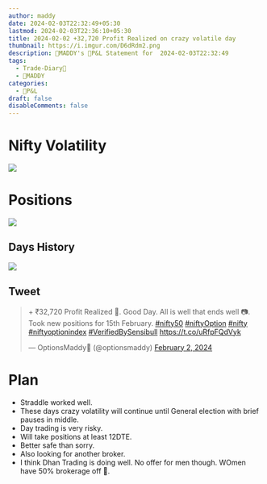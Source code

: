 ```yaml
---
author: maddy
date: 2024-02-03T22:32:49+05:30
lastmod: 2024-02-03T22:36:10+05:30
title: 2024-02-02 +32,720 Profit Realized on crazy volatile day
thumbnail: https://i.imgur.com/D6dRdm2.png
description: 🧔MADDY's 💸P&L Statement for  2024-02-03T22:32:49
tags:
  - Trade-Diary📗
  - 🧔MADDY
categories:
  - 💸P&L
draft: false
disableComments: false
---
```

# Nifty Volatility

![](https://i.imgur.com/FnlN4ie.png)

# Positions

![](https://i.imgur.com/YcrzOmK.png)

## Days History

![](https://i.imgur.com/42OU2Mu.png)

## Tweet
<blockquote class="twitter-tweet"><p lang="en" dir="ltr">+ ₹32,720 Profit Realized 🙂. Good Day. All is well that ends well 📷. Took new positions for 15th February. <a href="https://twitter.com/hashtag/nifty50?src=hash&amp;ref_src=twsrc%5Etfw">#nifty50</a> <a href="https://twitter.com/hashtag/niftyOption?src=hash&amp;ref_src=twsrc%5Etfw">#niftyOption</a> <a href="https://twitter.com/hashtag/nifty?src=hash&amp;ref_src=twsrc%5Etfw">#nifty</a> <a href="https://twitter.com/hashtag/niftyoptionindex?src=hash&amp;ref_src=twsrc%5Etfw">#niftyoptionindex</a> <a href="https://twitter.com/hashtag/VerifiedBySensibull?src=hash&amp;ref_src=twsrc%5Etfw">#VerifiedBySensibull</a> <a href="https://t.co/uRfpFQdVyk">https://t.co/uRfpFQdVyk</a></p>&mdash; OptionsMaddy🍥 (@optionsmaddy) <a href="https://twitter.com/optionsmaddy/status/1753358808859148309?ref_src=twsrc%5Etfw">February 2, 2024</a></blockquote> <script async src="https://platform.twitter.com/widgets.js" charset="utf-8"></script>

# Plan

- Straddle worked well.
- These days crazy volatility will continue until General election with brief pauses in middle.
- Day trading is very risky.
- Will take positions at least 12DTE.
- Better safe than sorry.
- Also looking for another broker.
- I think Dhan Trading is doing well. No offer for men though. WOmen have 50% brokerage off 😤.
